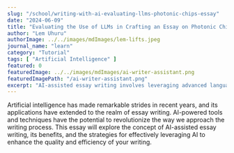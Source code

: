 ```yaml
---
slug: "/school/writing-with-ai-evaluating-llms-photonic-chips-essay"
date: "2024-06-09"
title: "Evaluating the Use of LLMs in Crafting an Essay on Photonic Chips"
author: "Lem Uhuru"
authorImage: ../../images/mdImages/lem-lifts.jpeg
journal_name: "learn"
category: "Tutorial"
tags: [ "Artificial Intelligence" ]
featured: 0
featuredImage: ../../images/mdImages/ai-writer-assistant.png
featuredImagePath: "/ai-writer-assistant.png"
excerpt: "AI-assisted essay writing involves leveraging advanced language models to generate ideas, outline structures."
---
```



Artificial intelligence has made remarkable strides in recent years, and its applications have extended to the realm of essay writing. AI-powered tools and techniques have the potential to revolutionize the way we approach the writing process. This essay will explore the concept of AI-assisted essay writing, its benefits, and the strategies for effectively leveraging AI to enhance the quality and efficiency of your writing.